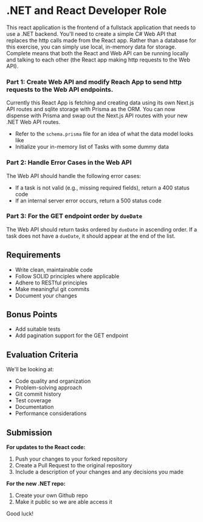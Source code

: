 .NET and React Developer Role
========
This react application is the frontend of a fullstack application that needs to use a .NET backend. You'll need to create a simple C# Web API that replaces the http calls made from the React app.  Rather than a database for this exercise, you can simply use local, in-memory data for storage. Complete means that both the React and Web API can be running locally and talking to each other (the React app making http requests to the Web API).

### Part 1: Create Web API and modify Reach App to send http requests to the Web API endpoints.
Currently this React App is fetching and creating data using its own Next.js API routes and sqlite storage with Prisma as the ORM.  You can now dispense with Prisma and swap out the Next.js API routes with your new .NET Web API routes.
- Refer to the `schema.prisma` file for an idea of what the data model looks like
- Initialize your in-memory list of Tasks with some dummy data

### Part 2: Handle Error Cases in the Web API
The Web API should handle the following error cases:
- If a task is not valid (e.g., missing required fields), return a 400 status code
- If an internal server error occurs, return a 500 status code


### Part 3: For the GET endpoint order by `dueDate`
The Web API should return tasks ordered by `dueDate` in ascending order. If a task does not have a `dueDate`, it should appear at the end of the list.

## Requirements

- Write clean, maintainable code
- Follow SOLID principles where applicable
- Adhere to RESTful principles
- Make meaningful git commits
- Document your changes

## Bonus Points

* Add suitable tests
* Add pagination support for the GET endpoint

## Evaluation Criteria

We'll be looking at:
- Code quality and organization
- Problem-solving approach
- Git commit history
- Test coverage
- Documentation
- Performance considerations

## Submission
**For updates to the React code:**
1. Push your changes to your forked repository
2. Create a Pull Request to the original repository
3. Include a description of your changes and any decisions you made

**For the new .NET repo:**
1. Create your own Github repo 
2. Make it public so we are able access it

Good luck!